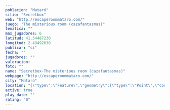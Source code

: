 ```yaml
---
poblacion: "Mataró"
sitio: "Secretbox"
web: "http://escaperoommataro.com/"
juego: "The misterious room (cazafantasmas)"
tematica: ""
max_jugadores: 6
latitud: 41.54487230
longitud: 2.43492630
publicar: "si"
fecha: ""
jugadores: ""
valoracion: 
foto: ""
name: "Secretbox-The misterious room (cazafantasmas)"
webpage: "http://escaperoommataro.com/"
city: "Mataró"
location: "{\"type\":\"Feature\",\"geometry\":{\"type\":\"Point\",\"coordinates\":[2.4349263,41.5448723]}}"
active: true
play_date: ""
rating: "0"
---
```

